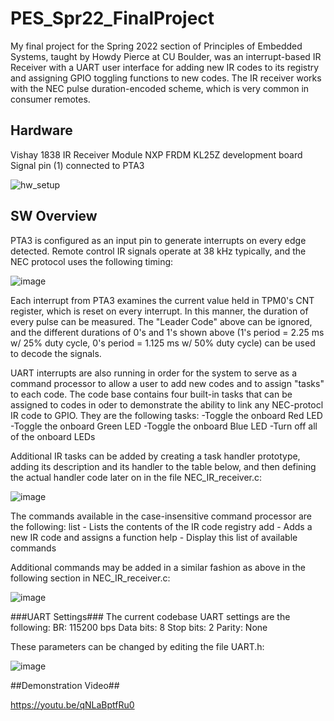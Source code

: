 # PES_Spr22_FinalProject #

My final project for the Spring 2022 section of Principles of Embedded Systems, taught by Howdy Pierce at CU Boulder, was an interrupt-based IR Receiver with a UART user interface for adding new IR codes to its registry and assigning GPIO toggling functions to new codes. The IR receiver works with the NEC pulse duration-encoded scheme, which is very common in consumer remotes.

## Hardware ##
Vishay 1838 IR Receiver Module
NXP FRDM KL25Z development board
  Signal pin (1) connected to PTA3
  
 ![hw_setup](https://user-images.githubusercontent.com/16659086/166406644-9b3e41e8-62d3-402a-ab95-eebd68823acd.jpg)
 
## SW Overview ##
PTA3 is configured as an input pin to generate interrupts on every edge detected. Remote control IR signals operate at 38 kHz typically, and the NEC protocol uses the following timing:

![image](https://user-images.githubusercontent.com/16659086/166406891-b998c2fb-825a-4eb7-8cdc-28b7ae3b164d.png)

Each interrupt from PTA3 examines the current value held in TPM0's CNT register, which is reset on every interrupt. In this manner, the duration of every pulse can be measured. The "Leader Code" above can be ignored, and the different durations of 0's and 1's shown above (1's period = 2.25 ms w/ 25% duty cycle, 0's period = 1.125 ms w/ 50% duty cycle) can be used to decode the signals.

UART interrupts are also running in order for the system to serve as a command processor to allow a user to add new codes and to assign "tasks" to each code. The code base contains four built-in tasks that can be assigned to codes in oder to demonstrate the ability to link any NEC-protocl IR code to GPIO. They are the following tasks:
  -Toggle the onboard Red LED
  -Toggle the onboard Green LED
  -Toggle the onboard Blue LED
  -Turn off all of the onboard LEDs

Additional IR tasks can be added by creating a task handler prototype, adding its description and its handler to the table below, and then defining the actual handler code later on in the file NEC_IR_receiver.c:

![image](https://user-images.githubusercontent.com/16659086/166407282-b77f4ebe-c913-4b50-93d8-0c3f77a2fa4f.png)

The commands available in the case-insensitive command processor are the following:
	list - Lists the contents of the IR code registry
  add - Adds a new IR code and assigns a function
  help - Display this list of available commands

Additional commands may be added in a similar fashion as above in the following section in NEC_IR_receiver.c:

![image](https://user-images.githubusercontent.com/16659086/166407405-9e86ec22-6004-47f4-a2af-4c56639445b9.png)

###UART Settings###
The current codebase UART settings are the following:
  BR: 115200 bps
  Data bits: 8
  Stop bits: 2
  Parity: None
  
These parameters can be changed by editing the file UART.h:

![image](https://user-images.githubusercontent.com/16659086/166407527-d49d8478-ff60-4934-a119-59c2d25768a3.png)

##Demonstration Video##

https://youtu.be/qNLaBptfRu0




